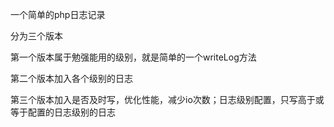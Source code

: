 一个简单的php日志记录

分为三个版本

第一个版本属于勉强能用的级别，就是简单的一个writeLog方法

第二个版本加入各个级别的日志

第三个版本加入是否及时写，优化性能，减少io次数；日志级别配置，只写高于或等于配置的日志级别的日志